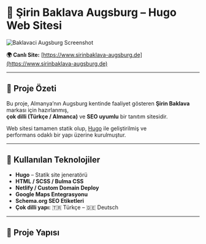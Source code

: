 # 🥮 Şirin Baklava Augsburg – Hugo Web Sitesi

![Baklavaci Augsburg Screenshot](static/images/screenshot.jpg)

**🌍 Canlı Site:** [https://www.sirinbaklava-augsburg.de](https://www.sirinbaklava-augsburg.de)

---

## 🍯 Proje Özeti
Bu proje, Almanya’nın Augsburg kentinde faaliyet gösteren **Şirin Baklava** markası için hazırlanmış,  
**çok dilli (Türkçe / Almanca)** ve **SEO uyumlu** bir tanıtım sitesidir.

Web sitesi tamamen statik olup, [Hugo](https://gohugo.io/) ile geliştirilmiş ve  
performans odaklı bir yapı üzerine kurulmuştur.

---

## 🧩 Kullanılan Teknolojiler
- **Hugo** – Statik site jeneratörü  
- **HTML / SCSS / Bulma CSS**  
- **Netlify / Custom Domain Deploy**  
- **Google Maps Entegrasyonu**  
- **Schema.org SEO Etiketleri**  
- **Çok dilli yapı:** 🇹🇷 Türkçe – 🇩🇪 Deutsch  

---

## 📁 Proje Yapısı

